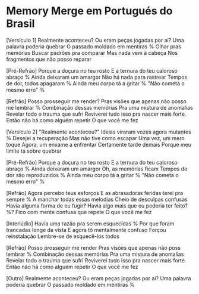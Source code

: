 Memory Merge em Portugués do Brasil
========================

[Versículo 1]
Realmente aconteceu?
Ou eram peças jogadas por aí?
Uma palavra poderia quebrar
O passado moldado em mentiras %
Olhar pras memórias
Buscar padrões pra comparar
Mas nada vem à cabeça
Nos fragmentos que não posso reparar

[Pré-Refrão]
Porque a doçura no teu rosto
E a ternura do teu caloroso abraço %
Ainda deixaram um amargor
Não há nada para rastrear
Tempos de dor, todos apagaram %
Ainda meu corpo tá a gritar %
"Não cometa o mesmo erro" %

[Refrão]
Posso prosseguir me render?
Pras visões que apenas não posso me lembrar %
Combinação dessas memórias
Pra uma mistura de anomalias
Revelar todo o trauma que sufri
Reviverei tudo isso pra nascer mais forte.
Então não há como alguém repetir
O que você me fez

[Versículo 2]
"Realmente aconteceu?" 
Ideias viraram vozes agora mutantes %
Desejei a recuperação
Mas não tive como escapar
Uma vez, um mero toque
Agora, um enxame a enfrentar
Certamente tarde demais
Porque meu limite tá sobre quebrar

[Pré-Refrão]
Porque a doçura no teu rosto
E a ternura do teu caloroso abraço %
Ainda deixaram um amargor
Oh, as memórias ficam
Tempos de dor são reproduzidos %
Ainda meu corpo tá a gritar %
"Não cometa o mesmo erro" %

[Refrão]
Agora percebo teus esforços
E as abrasadoras feridas terei pra sempre %
A manchar todas essas melodias
Cheio de desculpas confusas
Havia alguma forma de eu fugir?
Havia algo mais que eu poderia ter feito? %?
Fico com mente confusa que repete
O que você me fez

[Interlúdio]
Havia uma razão pra serem esquecidas %
Por que foram trancadas longe da vista
E agora tô mentalmente confuso
Forçou reinstalação
Lembre-se de esquecê-los todos

[Refrão]
Posso prosseguir me render
Pras visões que apenas não poss lembrar %
Combinação dessas memórias
Pra uma mistura de anomalias
Revelar todo o trauma que sufri
Reviverei tudo isso pra nascer mais forte.
Então não há como alguém repetir
O que você me fez

[Outro]
Realmente aconteceu?
Ou eram peças jogadas por aí?
Uma palavra poderia quebrar
O passado moldado em mentiras %